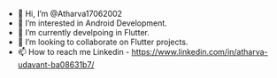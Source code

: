 - 👋 Hi, I’m @Atharva17062002
- 👀 I’m interested in Android Development.
- 🌱 I’m currently develpoing in Flutter.
- 💞️ I’m looking to collaborate on Flutter projects.
- 📫 How to reach me Linkedin - https://www.linkedin.com/in/atharva-udavant-ba08631b7/

<!---
Atharva17062002/Atharva17062002 is a ✨ special ✨ repository because its `README.md` (this file) appears on your GitHub profile.
You can click the Preview link to take a look at your changes.
--->
